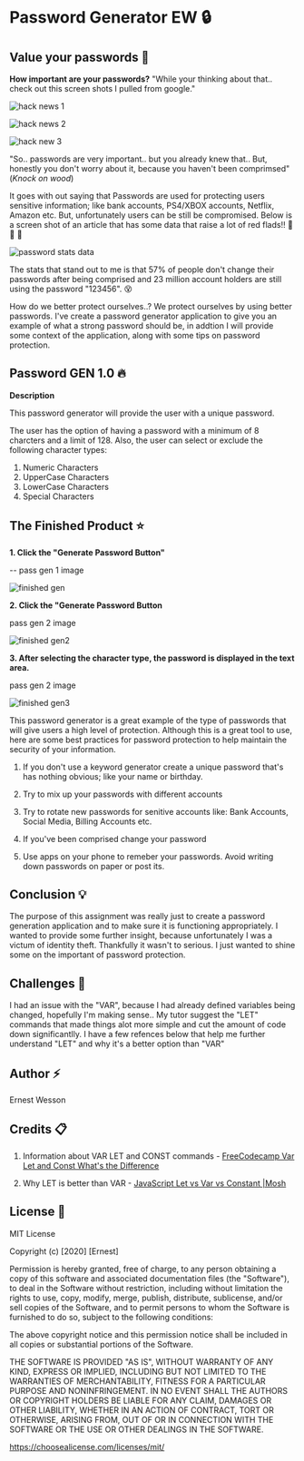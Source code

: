 # Password Generator EW :lock:

## Value your passwords :key:

**How important are your passwords?** "While your thinking about that.. check out this screen shots I pulled from google."

![hack news 1](https://raw.githubusercontent.com/HEEM86/PasswordGeneratorEW/master/Assets/Images/password%20hack%20example%20.png)


![hack news 2](https://raw.githubusercontent.com/HEEM86/PasswordGeneratorEW/master/Assets/Images/password%20hack%20example2%20.png)


![hack new 3](https://raw.githubusercontent.com/HEEM86/PasswordGeneratorEW/master/Assets/Images/password%20hack%20example3%20.png)

"So.. passwords are very important.. but you already knew that.. But, honestly you don't worry about it, because you haven't been comprimsed" (*Knock on wood*)


It goes with out saying that Passwords are used for protecting users sensitive information; like bank accounts, PS4/XBOX accounts, Netflix, Amazon etc.  But, unfortunately users can be still be compromised. Below is a screen shot of an article that has some data that raise a lot of red flads!! :triangular_flag_on_post: :triangular_flag_on_post: :triangular_flag_on_post:

![password stats data](https://raw.githubusercontent.com/HEEM86/PasswordGeneratorEW/master/Assets/Images/password%20stats%20image.png)

The stats that stand out to me is that 57% of people don't change their passwords after being comprised and 23 million account holders are still using the password "123456". :dizzy_face:


How do we better protect ourselves..? We protect ourselves by using better passwords. I've create a password generator application to give you an example of what a strong password should be, in addtion I will provide some context of the application, along with some tips on password protection. 



## Password GEN 1.0 :fire:

**Description**

This password generator will provide the user with a unique password. 

The user has the option of having a password with a minimum of 8 charcters and a limit of 128. Also, the user can select or exclude the following character types:

1. Numeric Characters
2. UpperCase Characters
3. LowerCase Characters
4. Special Characters


## The Finished Product :star:


**1. Click the "Generate Password Button"** 

-- pass gen 1 image

![finished gen](https://raw.githubusercontent.com/HEEM86/PasswordGeneratorEW/master/Assets/Images/finish%20gen%201.png)



**2. Click the "Generate Password Button** 

pass gen 2 image

![finished gen2](https://raw.githubusercontent.com/HEEM86/PasswordGeneratorEW/master/Assets/Images/finish%20gen%202.png)

**3. After selecting the character type, the password is displayed in the text area.** 


pass gen 2 image

![finished gen3](https://raw.githubusercontent.com/HEEM86/PasswordGeneratorEW/master/Assets/Images/finish%20gen%203.png)

This password generator is a great example of the type of passwords that will give users a high level of protection. Although this is a great tool to use, here are some best practices for password protection to help maintain the security of your information. 

1. If you don't use a keyword generator create a unique password that's has nothing obvious; like your name or birthday.

2. Try to mix up your passwords with different accounts

3. Try to rotate new passwords for senitive accounts like: Bank Accounts, Social Media, Billing Accounts etc.

4. If you've been comprised change your password

5. Use apps on your phone to remeber your passwords. Avoid writing down passwords on paper or post its. 


## Conclusion :bulb:

The purpose of this assignment was really just to create a password generation application and to make sure it is functioning appropriately. I wanted to provide some further insight, because unfortunately I was a victum of identity theft. Thankfully it wasn't to serious. I just wanted to shine some on the important of password protection. 

## Challenges :loudspeaker:

I had an issue with the "VAR", because I had already defined variables being changed, hopefully I'm making sense.. My tutor suggest the "LET" commands that made things alot more simple and cut the amount of code down significantlly. I have a few refences below that help me further understand "LET" and why it's a better option than "VAR" 

## Author :zap:

Ernest Wesson 


## Credits :clipboard:

1. Information about VAR LET and CONST commands - [FreeCodecamp Var Let and Const What's the Difference](https://www.freecodecamp.org/news/var-let-and-const-whats-the-difference/#:~:text=var%20declarations%20are%20globally%20scoped%20or%20function%20scoped%20while%20let,be%20updated%20nor%20re%2Ddeclared)

2. Why LET is better than VAR - [JavaScript Let vs Var vs Constant |Mosh](https://youtu.be/XgSjoHgy3Rk)


## License :page_with_curl:


MIT License

Copyright (c) [2020] [Ernest]

Permission is hereby granted, free of charge, to any person obtaining a copy of this software and associated documentation files (the "Software"), to deal in the Software without restriction, including without limitation the rights to use, copy, modify, merge, publish, distribute, sublicense, and/or sell copies of the Software, and to permit persons to whom the Software is furnished to do so, subject to the following conditions:

The above copyright notice and this permission notice shall be included in all copies or substantial portions of the Software.

THE SOFTWARE IS PROVIDED "AS IS", WITHOUT WARRANTY OF ANY KIND, EXPRESS OR IMPLIED, INCLUDING BUT NOT LIMITED TO THE WARRANTIES OF MERCHANTABILITY, FITNESS FOR A PARTICULAR PURPOSE AND NONINFRINGEMENT. IN NO EVENT SHALL THE AUTHORS OR COPYRIGHT HOLDERS BE LIABLE FOR ANY CLAIM, DAMAGES OR OTHER LIABILITY, WHETHER IN AN ACTION OF CONTRACT, TORT OR OTHERWISE, ARISING FROM, OUT OF OR IN CONNECTION WITH THE SOFTWARE OR THE USE OR OTHER DEALINGS IN THE SOFTWARE.

https://choosealicense.com/licenses/mit/